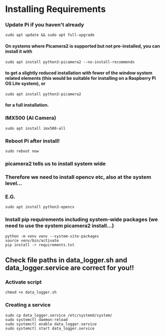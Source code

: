# Installing Requirements

### Update Pi if you haven't already
```commandline
sudo apt update && sudo apt full-upgrade
```

#### On systems where Picamera2 is supported but not pre-installed, you can install it with
```commandline
sudo apt install python3-picamera2 --no-install-recommends
```
#### to get a slightly reduced installation with fewer of the window system related elements (this would be suitable for installing on a Raspberry Pi OS Lite system), or
```commandline
sudo apt install python3-picamera2
```
#### for a full installation.

### IMX500 (AI Camera)

```commandline
sudo apt install imx500-all
```
### Reboot Pi after install!

```commandline
sudo reboot now
```

### picamera2 tells us to install system wide
### Therefore we need to install opencv etc, also at the system level...
### E.G.
```commandline
sudo apt install python3-opencv
```

### Install pip requirements including system-wide packages (we need to use the system picamera2 install...)
```commandline
python -m venv venv --system-site-packages
source venv/bin/activate
pip install -r requirements.txt
```

## Check file paths in data_logger.sh and data_logger.service are correct for you!!
### Activate script
```commandline
chmod +x data_logger.sh
```

### Creating a service
```commandline
sudo cp data_logger.service /etc/systemd/system/
sudo systemctl daemon-reload
sudo systemctl enable data_logger.service
sudo systemctl start data_logger.service
```

